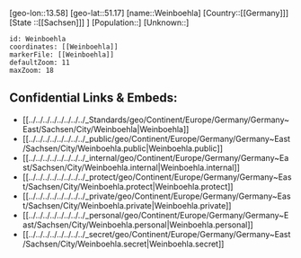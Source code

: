 ﻿---
location: [51.17,13.58]
mapzoom: [7,12] 
mapmarker: city 
type: City
tags:
- geo/City


SpocWebEntityId: 35503
isDeleted: false
confidential: public

---
[geo-lon::13.58]
[geo-lat::51.17]
[name::Weinboehla]
[Country::[[Germany]]]
[State ::[[Sachsen]]] ]
[Population::]
[Unknown::]


```leaflet
id: Weinboehla
coordinates: [[Weinboehla]]
markerFile: [[Weinboehla]]
defaultZoom: 11 
maxZoom: 18
```


## Confidential Links & Embeds: 
- [[../../../../../../../../_Standards/geo/Continent/Europe/Germany/Germany~East/Sachsen/City/Weinboehla|Weinboehla]] 
- [[../../../../../../../../_public/geo/Continent/Europe/Germany/Germany~East/Sachsen/City/Weinboehla.public|Weinboehla.public]] 
- [[../../../../../../../../_internal/geo/Continent/Europe/Germany/Germany~East/Sachsen/City/Weinboehla.internal|Weinboehla.internal]] 
- [[../../../../../../../../_protect/geo/Continent/Europe/Germany/Germany~East/Sachsen/City/Weinboehla.protect|Weinboehla.protect]] 
- [[../../../../../../../../_private/geo/Continent/Europe/Germany/Germany~East/Sachsen/City/Weinboehla.private|Weinboehla.private]] 
- [[../../../../../../../../_personal/geo/Continent/Europe/Germany/Germany~East/Sachsen/City/Weinboehla.personal|Weinboehla.personal]] 
- [[../../../../../../../../_secret/geo/Continent/Europe/Germany/Germany~East/Sachsen/City/Weinboehla.secret|Weinboehla.secret]] 
